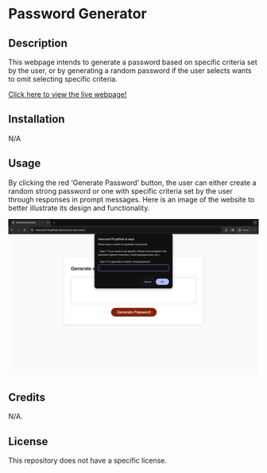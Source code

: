 # Password Generator

## Description

This webpage intends to generate a password based on specific criteria set by the user, or by generating a random password if the user selects wants to omit selecting specific criteria.

[Click here to view the live webpage!](https://marcusmr15.github.io/password-generator/)

## Installation

N/A

## Usage

By clicking the red ‘Generate Password’ button, the user can either create a random strong password or one with specific criteria set by the user through responses in prompt messages. Here is an image of the website to better illustrate its design and functionality.

![Screenshot of the deployed webpage: "Password Generator"](./assets/images/website-preview.png)

## Credits

N/A.

## License

This repository does not have a specific license.

